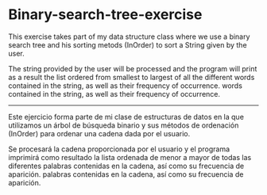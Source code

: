 # Binary-search-tree-exercise
This exercise takes part of my data structure class where we use a binary search tree and his sorting metods (InOrder) to sort a String given by the user.

The string provided by the user will be processed and the program will print as a result the list ordered from smallest to largest of all the different words contained in the string, as well as their frequency of occurrence.
words contained in the string, as well as their frequency of occurrence.


---------------------------------------------------


Este ejercicio forma parte de mi clase de estructuras de datos en la que utilizamos un árbol de búsqueda binario y sus métodos de ordenación (InOrder) para ordenar una cadena dada por el usuario.

Se procesará la cadena proporcionada por el usuario y el programa imprimirá como resultado la lista ordenada de menor a mayor de todas las diferentes palabras contenidas en la cadena, así como su frecuencia de aparición.
palabras contenidas en la cadena, así como su frecuencia de aparición.
